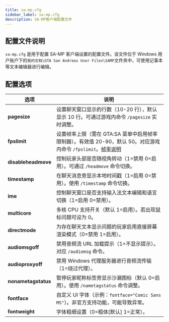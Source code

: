 ```yaml
---
title: sa-mp.cfg
sidebar_label: sa-mp.cfg
description: SA-MP客户端配置文件
---
```


## 配置文件说明

`sa-mp.cfg` 是用于配置 SA-MP 客户端设置的配置文件。该文件位于 Windows 用户账户下的`我的文档\GTA San Andreas User Files\SAMP`文件夹中，可使用记事本等文本编辑器进行编辑。

## 配置选项

| 选项                | 说明                                                                                                                                                                                               |
| ------------------- | -------------------------------------------------------------------------------------------------------------------------------------------------------------------------------------------------- |
| **pagesize**        | 设置聊天窗口显示的行数（10-20 行），默认显示 10 行。可通过游戏内命令 `/pagesize` 实时调整。                                                                                                        |
| **fpslimit**        | 设置帧率上限（需在 GTA:SA 菜单中启用帧率限制器）。有效值 20-90，默认 50。对应游戏内命令 `/fpslimit`。[帧率说明](https://en.wikipedia.org/wiki/Frame_rate)                                            |
| **disableheadmove** | 控制玩家头部是否随视角转动（1=禁用 0=启用）。可通过 `/headmove` 命令切换。                                                                                                                         |
| **timestamp**       | 在聊天消息旁显示本地时间戳（1=启用 0=禁用）。使用 `/timestamp` 命令切换。                                                                                                                          |
| **ime**             | 控制聊天窗口是否支持输入法文本编辑和语言切换（1=启用 0=禁用）。                                                                                                                                    |
| **multicore**       | 多核 CPU 支持开关（默认 1=启用）。若出现鼠标问题可设为 0。                                                                                                                                         |
| **directmode**      | 为存在聊天文本显示问题的玩家启用直接屏幕渲染模式（0=禁用 1=启用）。                                                                                                                                |
| **audiomsgoff**     | 禁用音频流 URL 加载提示（1=不显示提示）。对应 `/audiomsg` 命令。                                                                                                                                   |
| **audioproxyoff**   | 禁用 Windows 代理服务器进行音频流传输（1=绕过代理）。                                                                                                                                              |
| **nonametagstatus** | 暂停玩家昵称标签旁显示沙漏图标（默认 0=启用）。使用 `/nametagstatus` 命令调整。                                                                                                                    |
| **fontface**        | 自定义 UI 字体（示例：`fontface="Comic Sans MS"`）。非官方支持功能，可能导致异常。                                                                                                                 |
| **fontweight**      | 字体粗细设置（0=粗体[默认] 1=正常）。                                                                                                                                                              |
